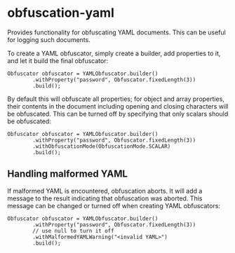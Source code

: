# obfuscation-yaml

Provides functionality for obfuscating YAML documents. This can be useful for logging such documents.

To create a YAML obfuscator, simply create a builder, add properties to it, and let it build the final obfuscator:

    Obfuscator obfuscator = YAMLObfuscator.builder()
            .withProperty("password", Obfuscator.fixedLength(3))
            .build();

By default this will obfuscate all properties; for object and array properties, their contents in the document including opening and closing characters will be obfuscated. This can be turned off by specifying that only scalars should be obfuscated:

    Obfuscator obfuscator = YAMLObfuscator.builder()
            .withProperty("password", Obfuscator.fixedLength(3))
            .withObfuscationMode(ObfuscationMode.SCALAR)
            .build();

## Handling malformed YAML

If malformed YAML is encountered, obfuscation aborts. It will add a message to the result indicating that obfuscation was aborted. This message can be changed or turned off when creating YAML obfuscators:

    Obfuscator obfuscator = YAMLObfuscator.builder()
            .withProperty("password", Obfuscator.fixedLength(3))
            // use null to turn it off
            .withMalformedYAMLWarning("<invalid YAML>")
            .build();
